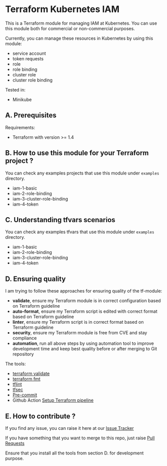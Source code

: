 # Terraform Kubernetes IAM

This is a Terraform module for managing IAM at Kubernetes. You can use this module both for commercial or non-commercial purposes.

Currently, you can manage these resources in Kubernetes by using this module:

- service account
- token requests
- role
- role binding
- cluster role
- cluster role binding

Tested in:

- Minikube

## A. Prerequisites

Requirements:

- Terraform with version >= 1.4

## B. How to use this module for your Terraform project ?

You can check any examples projects that use this module under `examples` directory.

- iam-1-basic
- iam-2-role-binding
- iam-3-cluster-role-binding
- iam-4-token

## C. Understanding tfvars scenarios

You can check any examples tfvars that use this module under `examples` directory.

- iam-1-basic
- iam-2-role-binding
- iam-3-cluster-role-binding
- iam-4-token

## D. Ensuring quality

I am trying to follow these approaches for ensuring quality of the tf-module:

- **validate**, ensure my Terraform module is in correct configuration based on Terraform guideline
- **auto-format**, ensure my Terraform script is edited with correct format based on Terraform guideline
- **linter**, ensure my Terraform script is in correct format based on Terraform guideline
- **security**, ensure my Terraform module is free from CVE and stay compliance
- **automation**, run all above steps by using automation tool to improve development time and keep best quality before or after merging to Git repository


The tools:

- [terraform validate](https://developer.hashicorp.com/terraform/cli/commands)
- [terraform fmt](https://developer.hashicorp.com/terraform/cli/commands)
- [tflint](https://github.com/terraform-lint48ers/tflint)
- [tfsec](https://github.com/aquasecurity/tfsec)
- [Pre-commit](https://pre-commit.com/)
- Github Action [Setup Terraform pipeline](https://github.com/hashicorp/setup-terraform)

## E. How to contribute ?

If you find any issue, you can raise it here at our [Issue Tracker](https://github.com/ridwanbejo/terraform-kubernetes-iam/issues)

If you have something that you want to merge to this repo, just raise [Pull Requests](https://github.com/ridwanbejo/terraform-kubernetes-iam/pulls)

Ensure that you install all the tools from section D. for development purpose.
